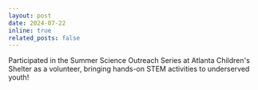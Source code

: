 ```yaml
---
layout: post
date: 2024-07-22
inline: true
related_posts: false
---
```


Participated in the Summer Science Outreach Series at Atlanta Children's Shelter as a volunteer, bringing hands-on STEM activities to underserved youth!
